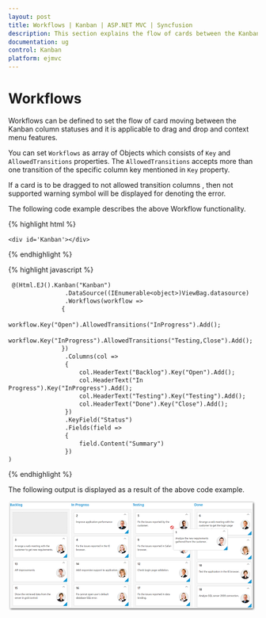 ```yaml
---
layout: post
title: Workflows | Kanban | ASP.NET MVC | Syncfusion
description: This section explains the flow of cards between the Kanban columns in the Syncfusion ASP.NET MVC Kanban component.
documentation: ug
control: Kanban
platform: ejmvc
---
```


# Workflows 

Workflows can be defined to set the flow of card moving between the Kanban column statuses and it is applicable to drag and drop and context menu features.

You can set `Workflows` as array of Objects which consists of `Key` and `AllowedTransitions` properties. The `AllowedTransitions` accepts more than one transition of the specific column key mentioned in `Key` property.

If a card is to be dragged to not allowed transition columns , then not supported warning symbol will be displayed for denoting the error.
        
The following code example describes the above Workflow functionality.

{% highlight html %}

    <div id='Kanban'></div>

{% endhighlight %}

{% highlight javascript %}

     @(Html.EJ().Kanban("Kanban")
                    .DataSource((IEnumerable<object>)ViewBag.datasource)
                    .Workflows(workflow =>
                   {
                       workflow.Key("Open").AllowedTransitions("InProgress").Add();
                       workflow.Key("InProgress").AllowedTransitions("Testing,Close").Add();
                   })
                    .Columns(col =>
                    {
                        col.HeaderText("Backlog").Key("Open").Add();
                        col.HeaderText("In Progress").Key("InProgress").Add();
                        col.HeaderText("Testing").Key("Testing").Add();
                        col.HeaderText("Done").Key("Close").Add();
                    })
                    .KeyField("Status")
                    .Fields(field =>
                    {
                        field.Content("Summary")
                    })
    )

{% endhighlight %}

The following output is displayed as a result of the above code example.

![Workflows in ASP NET MVC kanban control](WorkFlows_images/workflows1.png)
